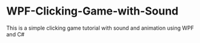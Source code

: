 # WPF-Clicking-Game-with-Sound
This is a simple clicking game tutorial with sound and animation using WPF and C#

